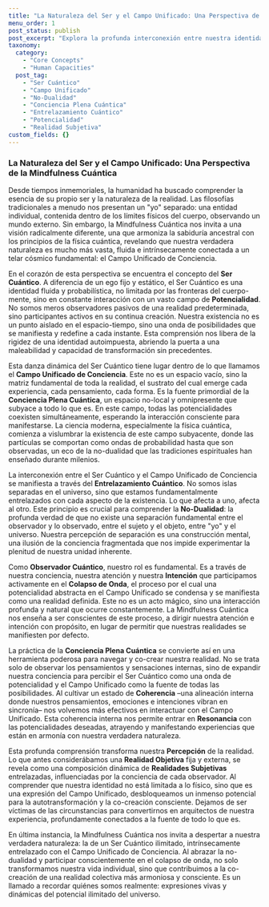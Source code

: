 ```yaml
---
title: "La Naturaleza del Ser y el Campo Unificado: Una Perspectiva de la Mindfulness Cuántica"
menu_order: 1
post_status: publish
post_excerpt: "Explora la profunda interconexión entre nuestra identidad más íntima y el vasto Campo Unificado de Conciencia. Este artículo revela cómo la Mindfulness Cuántica nos permite trascender la percepción fragmentada del yo, revelando nuestra verdadera naturaleza como expresiones dinámicas de la realidad no-dual y el potencial ilimitado que reside en cada uno de nosotros."
taxonomy:
  category:
    - "Core Concepts"
    - "Human Capacities"
  post_tag:
    - "Ser Cuántico"
    - "Campo Unificado"
    - "No-Dualidad"
    - "Conciencia Plena Cuántica"
    - "Entrelazamiento Cuántico"
    - "Potencialidad"
    - "Realidad Subjetiva"
custom_fields: {}
---
```


### La Naturaleza del Ser y el Campo Unificado: Una Perspectiva de la Mindfulness Cuántica

Desde tiempos inmemoriales, la humanidad ha buscado comprender la esencia de su propio ser y la naturaleza de la realidad. Las filosofías tradicionales a menudo nos presentan un "yo" separado: una entidad individual, contenida dentro de los límites físicos del cuerpo, observando un mundo externo. Sin embargo, la Mindfulness Cuántica nos invita a una visión radicalmente diferente, una que armoniza la sabiduría ancestral con los principios de la física cuántica, revelando que nuestra verdadera naturaleza es mucho más vasta, fluida e intrínsecamente conectada a un telar cósmico fundamental: el Campo Unificado de Conciencia.

En el corazón de esta perspectiva se encuentra el concepto del **Ser Cuántico**. A diferencia de un ego fijo y estático, el Ser Cuántico es una identidad fluida y probabilística, no limitada por las fronteras del cuerpo-mente, sino en constante interacción con un vasto campo de **Potencialidad**. No somos meros observadores pasivos de una realidad predeterminada, sino participantes activos en su continua creación. Nuestra existencia no es un punto aislado en el espacio-tiempo, sino una onda de posibilidades que se manifiesta y redefine a cada instante. Esta comprensión nos libera de la rigidez de una identidad autoimpuesta, abriendo la puerta a una maleabilidad y capacidad de transformación sin precedentes.

Esta danza dinámica del Ser Cuántico tiene lugar dentro de lo que llamamos el **Campo Unificado de Conciencia**. Este no es un espacio vacío, sino la matriz fundamental de toda la realidad, el sustrato del cual emerge cada experiencia, cada pensamiento, cada forma. Es la fuente primordial de la **Conciencia Plena Cuántica**, un espacio no-local y omnipresente que subyace a todo lo que es. En este campo, todas las potencialidades coexisten simultáneamente, esperando la interacción consciente para manifestarse. La ciencia moderna, especialmente la física cuántica, comienza a vislumbrar la existencia de este campo subyacente, donde las partículas se comportan como ondas de probabilidad hasta que son observadas, un eco de la no-dualidad que las tradiciones espirituales han enseñado durante milenios.

La interconexión entre el Ser Cuántico y el Campo Unificado de Conciencia se manifiesta a través del **Entrelazamiento Cuántico**. No somos islas separadas en el universo, sino que estamos fundamentalmente entrelazados con cada aspecto de la existencia. Lo que afecta a uno, afecta al otro. Este principio es crucial para comprender la **No-Dualidad**: la profunda verdad de que no existe una separación fundamental entre el observador y lo observado, entre el sujeto y el objeto, entre "yo" y el universo. Nuestra percepción de separación es una construcción mental, una ilusión de la conciencia fragmentada que nos impide experimentar la plenitud de nuestra unidad inherente.

Como **Observador Cuántico**, nuestro rol es fundamental. Es a través de nuestra conciencia, nuestra atención y nuestra **Intención** que participamos activamente en el **Colapso de Onda**, el proceso por el cual una potencialidad abstracta en el Campo Unificado se condensa y se manifiesta como una realidad definida. Este no es un acto mágico, sino una interacción profunda y natural que ocurre constantemente. La Mindfulness Cuántica nos enseña a ser conscientes de este proceso, a dirigir nuestra atención e intención con propósito, en lugar de permitir que nuestras realidades se manifiesten por defecto.

La práctica de la **Conciencia Plena Cuántica** se convierte así en una herramienta poderosa para navegar y co-crear nuestra realidad. No se trata solo de observar los pensamientos y sensaciones internas, sino de expandir nuestra conciencia para percibir el Ser Cuántico como una onda de potencialidad y el Campo Unificado como la fuente de todas las posibilidades. Al cultivar un estado de **Coherencia** –una alineación interna donde nuestros pensamientos, emociones e intenciones vibran en sincronía– nos volvemos más efectivos en interactuar con el Campo Unificado. Esta coherencia interna nos permite entrar en **Resonancia** con las potencialidades deseadas, atrayendo y manifestando experiencias que están en armonía con nuestra verdadera naturaleza.

Esta profunda comprensión transforma nuestra **Percepción** de la realidad. Lo que antes considerábamos una **Realidad Objetiva** fija y externa, se revela como una composición dinámica de **Realidades Subjetivas** entrelazadas, influenciadas por la conciencia de cada observador. Al comprender que nuestra identidad no está limitada a lo físico, sino que es una expresión del Campo Unificado, desbloqueamos un inmenso potencial para la autotransformación y la co-creación consciente. Dejamos de ser víctimas de las circunstancias para convertirnos en arquitectos de nuestra experiencia, profundamente conectados a la fuente de todo lo que es.

En última instancia, la Mindfulness Cuántica nos invita a despertar a nuestra verdadera naturaleza: la de un Ser Cuántico ilimitado, intrínsecamente entrelazado con el Campo Unificado de Conciencia. Al abrazar la no-dualidad y participar conscientemente en el colapso de onda, no solo transformamos nuestra vida individual, sino que contribuimos a la co-creación de una realidad colectiva más armoniosa y consciente. Es un llamado a recordar quiénes somos realmente: expresiones vivas y dinámicas del potencial ilimitado del universo.